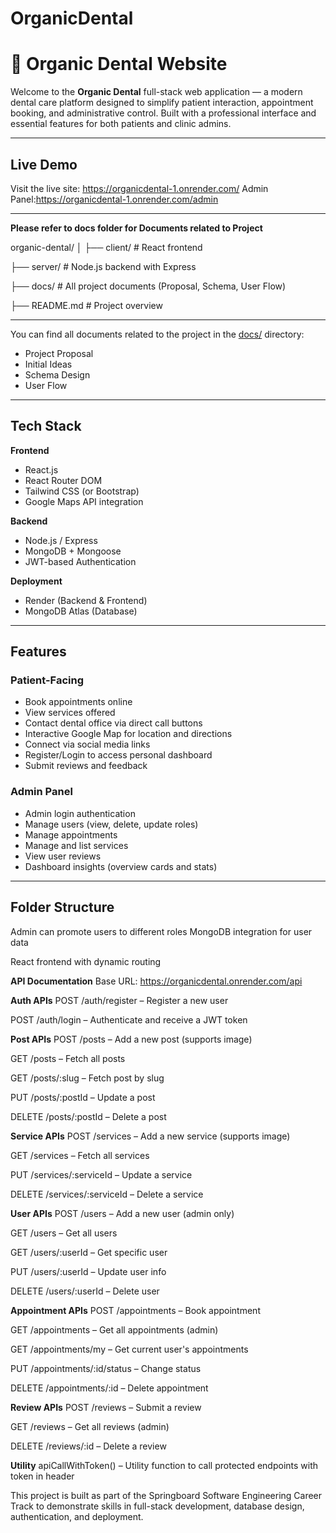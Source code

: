 # OrganicDental

# 🦷 Organic Dental Website

Welcome to the **Organic Dental** full-stack web application — a modern dental care platform designed to simplify patient interaction, appointment booking, and administrative control. Built with a professional interface and essential features for both patients and clinic admins.

---

##  Live Demo

Visit the live site: https://organicdental-1.onrender.com/
Admin Panel:https://organicdental-1.onrender.com/admin

---

**Please refer to docs folder for Documents related to Project**

organic-dental/
│
├── client/ # React frontend

├── server/ # Node.js backend with Express

├── docs/ # All project documents (Proposal, Schema, User Flow)

├── README.md # Project overview

---

You can find all documents related to the project in the [docs/](./docs) directory:

- Project Proposal
- Initial Ideas
- Schema Design
- User Flow

  
---

## Tech Stack

**Frontend**
- React.js
- React Router DOM
- Tailwind CSS (or Bootstrap)
- Google Maps API integration

**Backend**
- Node.js / Express
- MongoDB + Mongoose
- JWT-based Authentication

**Deployment**
- Render (Backend & Frontend)
- MongoDB Atlas (Database)

---

##  Features

###  Patient-Facing
- Book appointments online
- View services offered
- Contact dental office via direct call buttons
- Interactive Google Map for location and directions
- Connect via social media links
- Register/Login to access personal dashboard
- Submit reviews and feedback

###  Admin Panel
- Admin login authentication
- Manage users (view, delete, update roles)
- Manage appointments
- Manage and list services
- View user reviews
- Dashboard insights (overview cards and stats)

---

##  Folder Structure


Admin can promote users to different roles
MongoDB integration for user data

React frontend with dynamic routing

**API Documentation**
Base URL: https://organicdental.onrender.com/api

**Auth APIs**
POST /auth/register – Register a new user

POST /auth/login – Authenticate and receive a JWT token

**Post APIs**
POST /posts – Add a new post (supports image)

GET /posts – Fetch all posts

GET /posts/:slug – Fetch post by slug

PUT /posts/:postId – Update a post

DELETE /posts/:postId – Delete a post

**Service APIs**
POST /services – Add a new service (supports image)

GET /services – Fetch all services

PUT /services/:serviceId – Update a service

DELETE /services/:serviceId – Delete a service

**User APIs**
POST /users – Add a new user (admin only)

GET /users – Get all users

GET /users/:userId – Get specific user

PUT /users/:userId – Update user info

DELETE /users/:userId – Delete user

**Appointment APIs**
POST /appointments – Book appointment

GET /appointments – Get all appointments (admin)

GET /appointments/my – Get current user's appointments

PUT /appointments/:id/status – Change status

DELETE /appointments/:id – Delete appointment

**Review APIs**
POST /reviews – Submit a review

GET /reviews – Get all reviews (admin)

DELETE /reviews/:id – Delete a review

**Utility**
apiCallWithToken() – Utility function to call protected endpoints with token in header

This project is built as part of the Springboard Software Engineering Career Track to demonstrate skills in full-stack development, database design, authentication, and deployment.

